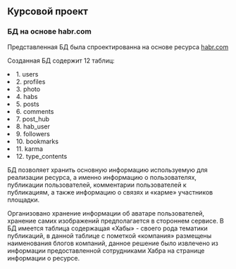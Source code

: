 ## Курсовой проект

### БД на основе habr.com

Представленная БД была спроектированна на основе ресурса [habr.com](https://habr.com)

Созданная БД содержит 12 таблиц:
<li>1. users</li>
<li>2. profiles</li>
<li>3. photo</li>
<li>4. habs</li>
<li>5. posts</li>
<li>6. comments</li>
<li>7. post_hub</li>
<li>8. hab_user</li>
<li>9. followers</li>
<li>10. bookmarks</li>
<li>11. karma</li>
<li>12. type_contents</li>

БД позволяет хранить основную информацию используемую для реализации ресурса, а именно
информацию о пользователях, публикации пользователей, комментарии пользователей к публикациям, а также информацию о связях и «карме» участников площадки.

Организовано хранение информации об аватаре пользователей, хранение самих изображений предполагается в стороннем сервисе.
В БД имеется таблица содержащая «Хабы» - своего рода тематики публикаций, в данной таблице с пометкой «компания» размещены наименования блогов компаний, данное решение было извлечено из информации предоставленной сотрудниками Хабра на странице информации о ресурсе. 
